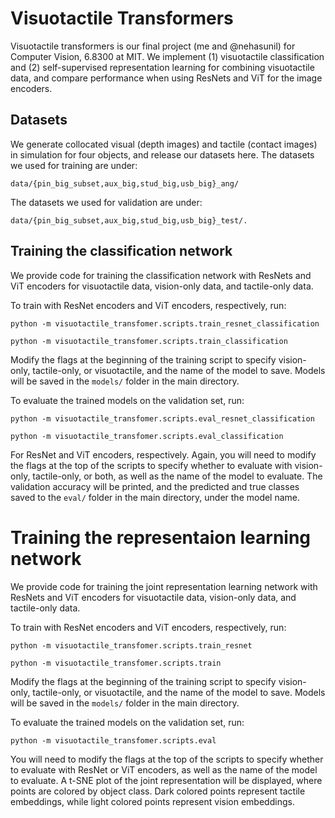 # Visuotactile Transformers
Visuotactile transformers is our final project (me and @nehasunil) for Computer Vision, 6.8300 at MIT. We implement (1) visuotactile classification and (2) self-supervised representation learning for combining visuotactile data, and compare performance when using ResNets and ViT for the image encoders.

## Datasets

We generate collocated visual (depth images) and tactile (contact images) in simulation for four objects, and release our datasets here. The datasets we used for training are under: 
 
`data/{pin_big_subset,aux_big,stud_big,usb_big}_ang/`

The datasets we used for validation are under:

`data/{pin_big_subset,aux_big,stud_big,usb_big}_test/.`

## Training the classification network

We provide code for training the classification network with ResNets and ViT encoders for visuotactile data, vision-only data, and tactile-only data.

To train with ResNet encoders and ViT encoders, respectively, run: 

`python -m visuotactile_transfomer.scripts.train_resnet_classification`

`python -m visuotactile_transfomer.scripts.train_classification`


Modify the flags at the beginning of the training script to specify vision-only, tactile-only, or visuotactile, and the name of the model to save. Models will be saved in the `models/` folder in the main directory.

To evaluate the trained models on the validation set, run: 

`python -m visuotactile_transfomer.scripts.eval_resnet_classification`

`python -m visuotactile_transfomer.scripts.eval_classification`

For ResNet and ViT encoders, respectively. Again, you will need to modify the flags at the top of the scripts to specify whether to evaluate with vision-only, tactile-only, or both, as well as the name of the model to evaluate. The validation accuracy will be printed, and the predicted and true classes saved to the `eval/` folder in the main directory, under the model name.

# Training the representaion learning network

We provide code for training the joint representation learning network with ResNets and ViT encoders for visuotactile data, vision-only data, and tactile-only data.

To train with ResNet encoders and ViT encoders, respectively, run: 

`python -m visuotactile_transfomer.scripts.train_resnet`

`python -m visuotactile_transfomer.scripts.train`


Modify the flags at the beginning of the training script to specify vision-only, tactile-only, or visuotactile, and the name of the model to save. Models will be saved in the `models/` folder in the main directory.

To evaluate the trained models on the validation set, run: 

`python -m visuotactile_transfomer.scripts.eval`

You will need to modify the flags at the top of the scripts to specify whether to evaluate with ResNet or ViT encoders, as well as the name of the model to evaluate. A t-SNE plot of the joint representation will be displayed, where points are colored by object class. Dark colored points represent tactile embeddings, while light colored points represent vision embeddings.